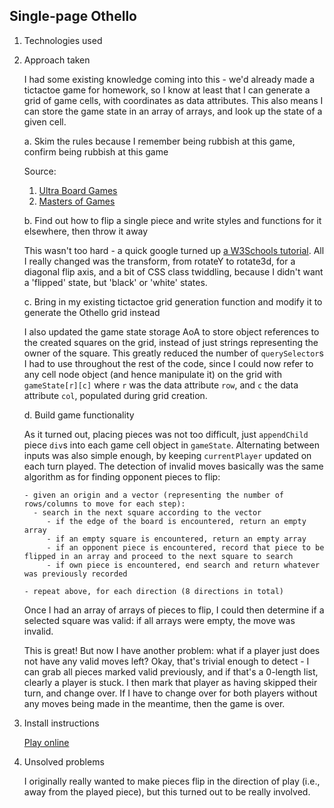 ## Single-page Othello

1. Technologies used
2. Approach taken

    I had some existing knowledge coming into this - we'd already made a tictactoe game for homework, so I know at least that I can generate a grid of game cells, with coordinates as data attributes. This also means I can store the game state in an array of arrays, and look up the state of a given cell.

    a. Skim the rules because I remember being rubbish at this game, confirm being rubbish at this game

    Source:

    1. [Ultra Board Games](https://www.ultraboardgames.com/othello/game-rules.php)
    2. [Masters of Games](https://www.mastersofgames.com/rules/reversi-othello-rules.htm)

    b. Find out how to flip a single piece and write styles and functions for it elsewhere, then throw it away

    This wasn't too hard - a quick google turned up [a W3Schools tutorial](https://www.w3schools.com/howto/howto_css_flip_card.asp). All I really changed was the transform, from rotateY to rotate3d, for a diagonal flip axis, and a bit of CSS class twiddling, because I didn't want a 'flipped' state, but 'black' or 'white' states.

    c. Bring in my existing tictactoe grid generation function and modify it to generate the Othello grid instead

    I also updated the game state storage AoA to store object references to the created squares on the grid, instead of just strings representing the owner of the square. This greatly reduced the number of `querySelector`s I had to use throughout the rest of the code, since I could now refer to any cell node object (and hence manipulate it) on the grid with `gameState[r][c]` where `r` was the data attribute `row`, and `c` the data attribute `col`, populated during grid creation.

    d. Build game functionality

    As it turned out, placing pieces was not too difficult, just `appendChild` piece `div`s into each game cell object in `gameState`. Alternating between inputs was also simple enough, by keeping `currentPlayer` updated on each turn played. The detection of invalid moves basically was the same algorithm as for finding opponent pieces to flip:

       - given an origin and a vector (representing the number of rows/columns to move for each step):
         - search in the next square according to the vector
            - if the edge of the board is encountered, return an empty array
            - if an empty square is encountered, return an empty array
            - if an opponent piece is encountered, record that piece to be flipped in an array and proceed to the next square to search
            - if own piece is encountered, end search and return whatever was previously recorded

       - repeat above, for each direction (8 directions in total)


    Once I had an array of arrays of pieces to flip, I could then determine if a selected square was valid: if all arrays were empty, the move was invalid.

    This is great! But now I have another problem: what if a player just does not have any valid moves left? Okay, that's trivial enough to detect - I can grab all pieces marked valid previously, and if that's a 0-length list, clearly a player is stuck. I then mark that player as having skipped their turn, and change over. If I have to change over for both players without any moves being made in the meantime, then the game is over.

3. Install instructions

    [Play online](https://dyanawu.github.io/sei-proj-othello/)

4. Unsolved problems

    I originally really wanted to make pieces flip in the direction of play (i.e., away from the played piece), but this turned out to be really involved.
